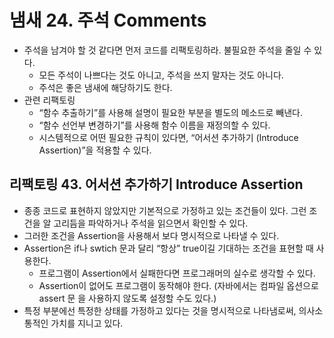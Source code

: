 # 냄새 24. 주석 Comments

- 주석을 남겨야 할 것 같다면 먼저 코드를 리팩토링하라. 불필요한 주석을 줄일 수 있다.
    - 모든 주석이 나쁘다는 것도 아니고, 주석을 쓰지 말자는 것도 아니다.
    - 주석은 좋은 냄새에 해당하기도 한다.
- 관련 리팩토링
    - “함수 추출하기”를 사용해 설명이 필요한 부분을 별도의 메소드로 빼낸다.
    - “함수 선언부 변경하기”를 사용해 함수 이름을 재정의할 수 있다.
    - 시스템적으로 어떤 필요한 규칙이 있다면, “어서션 추가하기 (Introduce Assertion)”을 적용할 수 있다.


## 리팩토링 43. 어서션 추가하기 Introduce Assertion

- 종종 코드로 표현하지 않았지만 기본적으로 가정하고 있는 조건들이 있다. 그런 조건을 알 고리듬을 파악하거나 주석을 읽으면서 확인할 수 있다.
- 그러한 조건을 Assertion을 사용해서 보다 명시적으로 나타낼 수 있다.
- Assertion은 if나 swtich 문과 달리 “항상” true이길 기대하는 조건을 표현할 때 사용한다.
    - 프로그램이 Assertion에서 실패한다면 프로그래머의 실수로 생각할 수 있다.
    - Assertion이 없어도 프로그램이 동작해야 한다. (자바에서는 컴파일 옵션으로 assert 문 을 사용하지 않도록 설정할 수도 있다.)
- 특정 부분에선 특정한 상태를 가정하고 있다는 것을 명시적으로 나타냄로써, 의사소통적인 가치를 지니고 있다.
